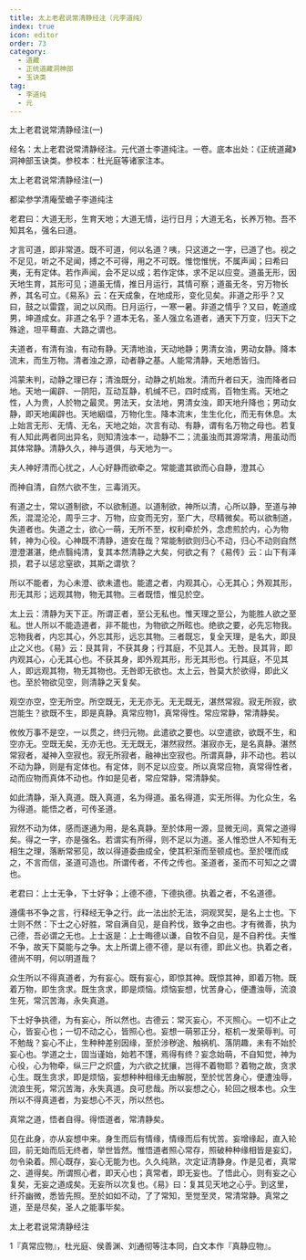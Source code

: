 ```yaml
---
title: 太上老君说常清静经注（元李道纯）
index: true
icon: editor
order: 73
category:
  - 道藏
  - 正统道藏洞神部
  - 玉诀类
tag:
  - 李道纯
  - 元
---
```


太上老君说常清静经注(一)  

经名：太上老君说常清静经注。元代道士李道纯注。一卷。底本出处：《正统道藏》洞神部玉诀类。参校本：杜光庭等诸家注本。  

太上老君说常清静经注(一)  

都梁参学清庵莹蟾子李道纯注  

老君曰：大道无形，生育天地；大道无情，运行日月；大道无名，长养万物。吾不知其名，强名曰道。  

才言可道，即非常道。既不可道，何以名道？咦，只这道之一字，已道了也。视之不足见，听之不足闻，搏之不可得，用之不可既。惟惚惟恍，不属声闻；曰希曰夷，无有定体。若作声闻，会不足以成；若作定体，求不足以应变。道虽无形，因天地生育，其形可见；道虽无情，推日月运行，其情可察；道虽无冬，穷万物长养，其名可立。《易系》云：在天成象，在地成形，变化见矣。非道之形乎？又曰，鼓之以雷霆，润之以风雨。日月运行，一寒一暑。非道之情乎？又曰，乾道成男，坤道成女。非道之名乎？道本无名，圣人强立名道者，通天下万变，归天下之殊途，坦平蓦直、大路之谓也。  

夫道者，有清有浊，有动有静。天清地浊，天动地静；男清女浊，男动女静。降本流末，而生万物。清者浊之源，动者静之基。人能常清静，天地悉皆归。  

鸿蒙未判，动静之理已存；清浊既分，动静之机始发。清而升者曰天，浊而降者曰地。天地一阖辟、一阴阳，互动互静，机缄不已，四时成焉，百物生焉。天地之性，人为贵，人於物之最灵。男法天，女法地，男清女浊，即天地升降也；男动女静，即天地阖辟也。天地絪缊，万物化生。降本流末，生生化化，而无有休息。太上始言无形、无情、无名，天地之始，次言有动、有静，谓有名万物之母也。若复有人知此两者同出异名，则知清浊本一，动静不二；流虽浊而其源常清，用虽动而其体常静。清静久久，神与道俱，与天地为一。  

夫人神好清而心扰之，人心好静而欲牵之。常能遣其欲而心自静，澄其心  

而神自清，自然六欲不生，三毒消灭。  

有道之士，常以道制欲，不以欲制道。以道制欲，神所以清，心所以静，至道与神炁，混混沦沦，周乎三才、万物，应变而无穷，至广大，尽精微矣。苟以欲制道，失道者也。失道之士，欲心一萌，无所不至，权利牵於外，念虑煎於内，心为物转，神为心役。心神既不清静，道安在哉？常能制欲则归心不动，归心不动则自然澄澄湛湛，绝点翳纯清，复其本然清静之大矣，何欲之有？《易传》云：山下有泽损，君子以惩忿窒欲，其斯之谓欤？  

所以不能者，为心未澄、欲未遣也。能遣之者，内观其心，心无其心；外观其形，形无其形；远观其物，物无其物。三者既悟，惟见於空。  

太上云：清静为天下正。所谓正者，至公无私也。惟天理之至公，为能胜人欲之至私。世人所以不能造道者，非不能也，为物欲之所眩也。绝欲之要，必先忘物我。忘物我者，内忘其心，外忘其形，远忘其物。三者既忘，复全天理，是名大，即艮止之义也。《易》云：艮其背，不获其身；行其庭，不见其人。无咎。艮其背，即内观其心，心无其心也。不获其身，即外观其形，形无其形也。行其庭，不见其人，即远观其物，物无其物也。无咎即无欲也。太上云，咎莫大於欲得，即此义也。至於物欲见空，则清静之天复矣。  

观空亦空，空无所空。所空既无，无无亦无。无无既无，湛然常寂。寂无所寂，欲岂能生？欲既不生，即是真静。真常应物1，真常得性。常应常静，常清静矣。  

攸攸万事不是空，一以贯之，终归元物。此遣欲之要也。以空遣欲，欲既不生，和空亦无。空既无矣，无亦无也。无无既无，湛然寂然。湛寂亦无，是名真静。湛然常寂者，凝神入空寂也。寂无所寂者，融神出空寂也。所谓真静，非不动也。若以不动为静，则是有定体也。有定体，则不足以应变。所以真常应物，真常得性者，动而应物而真体不动也。作如是见者，常应常静，常清静矣。  

如此清静，渐入真道。既入真道，名为得道。虽名得道，实无所得。为化众生，名为得道。能悟之者，可传圣道。  

寂然不动为体，感而遂通为用，是名真静。至於体用一源，显微无间，真常之道得矣。得之一字，亦是强名。若谓实有所得，则不足以为道。圣人惟恐世人不知有无相生之理，落断常邪见，故以得道委曲成全，使其积渐而至顿成也。至於嘿而成之，不言而信，圣道可造也。所谓传者，不传之传也。圣道者，圣而不可知之之谓也。  

老君曰：上士无争，下士好争；上德不德，下德执德。执着之者，不名道德。  

遵儒书不争之言，行释经无争之行。此一法出於无法，洞观冥契，是名上士也。下士则不然：下士之心好胜，常自满自见，是自矜伐，致争之由也。才有微善，执为己德，吾必谓之无也。上士返是：上士晦德以谦，自牧不自见，是不自矜伐。夫惟不争，故天下莫能与之争。太上所谓上德不德，是以有德，即此义也。执着之者，德尚不明，何以明道哉？  

众生所以不得真道者，为有妄心。既有妄心，即惊其神。既惊其神，即着万物。既着万物，即生贪求。既生贪求，即是烦恼。烦恼妄想，忧苦身心，便遭浊辱，流浪生死，常沉苦海，永失真道。  

下士好争执德，为有妄心，所以然也。古德云：常灭妄心，不灭照心。一切不止之心，皆妄心也；一切不动之心，皆照心也。妄想一萌邪正分，枢机一发荣辱判。可不勉哉？妄心不止，生种种差别因缘，至於涉秽途、触祸机、落阴趣，未有不始於妄心也。学道之士，固当谨始，始若不馑，焉得有终？妄念始萌，不自知觉，神为心役，心为物牵，纵三尸之炽盛，为六欲之扰攘，岂得不着物耶？着物之故，贪求心生。既生贪求，即是烦恼，妄想种种相缘无由解脱，至於忧苦身心，便遭浊辱，流浪生死，常沉苦海，永失真道。良可悲哉。所以妄想之心，轮回之根本也。众生所以不得真道者，为妄想心不灭，所以然也。  

真常之道，悟者自得。得悟道者，常清静矣。  

见在此身，亦从妄想中来。身生而后有情缘，情缘而后有忧苦。妄增缘起，直入轮回，前无始而后无终者，举世皆然。惟悟道者照心常存，照破种种缘相皆是妄幻，勿令染着。照心既存，妄心无能为也。久久纯熟，次定证清静身。作是见者，真常之、道得矣。所谓照心者，即天心也；真常者，即无妄也。了悟此心，则有妄之心复矣，无妄之道成矣。无妄所以次复也。《易》曰：复其见天地之心乎。到这里，纤芥幽微，悉皆先照。至於如如不动，了了常知，至觉至灵，常清常静。真常之道，至是尽矣，圣人之能事毕矣。  

太上老君说常清静经注  

1『真常应物』，杜光庭、侯善渊、刘通彻等注本同，白文本作『真静应物』。  
